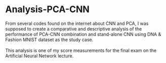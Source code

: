 # Analysis-PCA-CNN
From several codes found on the internet about CNN and PCA, I was supposed to create a comparative and descriptive analysis of the performance of PCA-CNN combination and stand-alone CNN using DNA & Fashion MNIST dataset as the study case. 
<br><br>
This analysis is one of my score measurements for the final exam on the Artificial Neural Network lecture.
